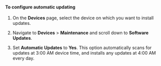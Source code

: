 <!--author=SharS last changed: 9/17/15-->

#### To configure automatic updating

1. On the **Devices** page, select the device on which you want to install updates.

2. Navigate to **Devices** > **Maintenance** and scroll down to **Software Updates**.

3. Set **Automatic Updates** to **Yes**. This option automatically scans for updates at 3:00 AM device time, and installs any updates at 4:00 AM every day.



